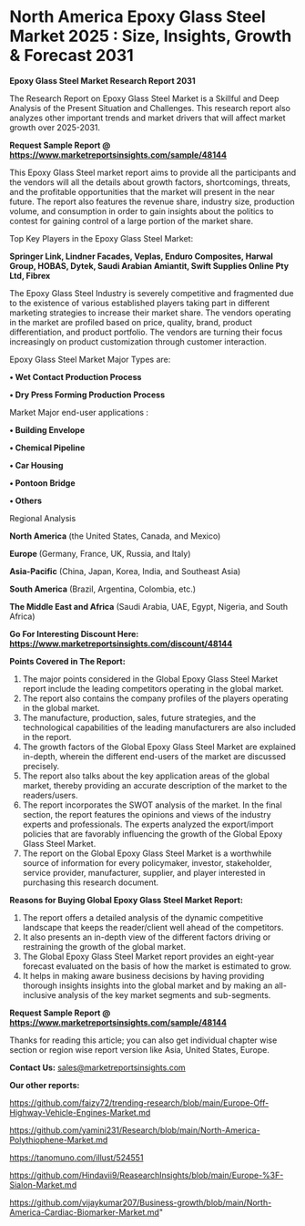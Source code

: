# North America Epoxy Glass Steel Market 2025 : Size, Insights, Growth & Forecast 2031

<strong>Epoxy Glass Steel Market Research Report 2031</strong>

The Research Report on Epoxy Glass Steel Market is a Skillful and Deep Analysis of the Present Situation and Challenges. This research report also analyzes other important trends and market drivers that will affect market growth over 2025-2031.

<strong>Request Sample Report @ <a href=https://www.marketreportsinsights.com/sample/48144>https://www.marketreportsinsights.com/sample/48144</a></strong>

This Epoxy Glass Steel market report aims to provide all the participants and the vendors will all the details about growth factors, shortcomings, threats, and the profitable opportunities that the market will present in the near future. The report also features the revenue share, industry size, production volume, and consumption in order to gain insights about the politics to contest for gaining control of a large portion of the market share.

Top Key Players in the Epoxy Glass Steel Market:

<strong>Springer Link, Lindner Facades, Veplas, Enduro Composites, Harwal Group, HOBAS, Dytek, Saudi Arabian Amiantit, Swift Supplies Online Pty Ltd, Fibrex</strong>

The Epoxy Glass Steel Industry is severely competitive and fragmented due to the existence of various established players taking part in different marketing strategies to increase their market share. The vendors operating in the market are profiled based on price, quality, brand, product differentiation, and product portfolio. The vendors are turning their focus increasingly on product customization through customer interaction.

Epoxy Glass Steel Market Major Types are:

<strong>•  Wet Contact Production Process

•  Dry Press Forming Production Process</strong>

Market Major end-user applications :

<strong>•  Building Envelope

•  Chemical Pipeline

•  Car Housing

•  Pontoon Bridge

•  Others</strong>

Regional Analysis

</u><strong><b>North America</b></strong> (the United States, Canada, and Mexico)

<strong><b>Europe </b></strong>(Germany, France, UK, Russia, and Italy)

<strong><b>Asia-Pacific</b></strong> (China, Japan, Korea, India, and Southeast Asia)

<strong><b>South America</b></strong> (Brazil, Argentina, Colombia, etc.)

<strong><b>The Middle East and Africa</b></strong> (Saudi Arabia, UAE, Egypt, Nigeria, and South Africa)

<strong>Go For Interesting Discount Here: <a href=https://www.marketreportsinsights.com/discount/48144>https://www.marketreportsinsights.com/discount/48144</a></strong>

<strong>Points Covered in The Report:</strong>
<ol>
  <li>The major points considered in the Global Epoxy Glass Steel Market report include the leading competitors operating in the global market.</li>
  <li>The report also contains the company profiles of the players operating in the global market.</li>
  <li>The manufacture, production, sales, future strategies, and the technological capabilities of the leading manufacturers are also included in the report.</li>
  <li>The growth factors of the Global Epoxy Glass Steel Market are explained in-depth, wherein the different end-users of the market are discussed precisely.</li>
  <li>The report also talks about the key application areas of the global market, thereby providing an accurate description of the market to the readers/users.</li>
  <li>The report incorporates the SWOT analysis of the market. In the final section, the report features the opinions and views of the industry experts and professionals. The experts analyzed the export/import policies that are favorably influencing the growth of the Global Epoxy Glass Steel Market.</li>
  <li>The report on the Global Epoxy Glass Steel Market is a worthwhile source of information for every policymaker, investor, stakeholder, service provider, manufacturer, supplier, and player interested in purchasing this research document.</li>
</ol>
<strong>Reasons for Buying Global Epoxy Glass Steel Market Report:</strong>

<ol>
  <li>The report offers a detailed analysis of the dynamic competitive landscape that keeps the reader/client well ahead of the competitors.</li>
  <li>It also presents an in-depth view of the different factors driving or restraining the growth of the global market.</li>
  <li>The Global Epoxy Glass Steel Market report provides an eight-year forecast evaluated on the basis of how the market is estimated to grow.</li>
  <li>It helps in making aware business decisions by having providing thorough insights insights into the global market and by making an all-inclusive analysis of the key market segments and sub-segments.</li>
</ol>
<strong>Request Sample Report @ <a href=https://www.marketreportsinsights.com/sample/48144>https://www.marketreportsinsights.com/sample/48144</a></strong>


Thanks for reading this article; you can also get individual chapter wise section or region wise report version like Asia, United States, Europe.

<strong>Contact Us:</strong>
sales@marketreportsinsights.com

<strong>Our other reports:</strong>

<a href=https://github.com/faizy72/trending-research/blob/main/Europe-Off-Highway-Vehicle-Engines-Market.md>https://github.com/faizy72/trending-research/blob/main/Europe-Off-Highway-Vehicle-Engines-Market.md</a>

<a href=https://github.com/yamini231/Research/blob/main/North-America-Polythiophene-Market.md>https://github.com/yamini231/Research/blob/main/North-America-Polythiophene-Market.md</a>

<a href=https://tanomuno.com/illust/524551>https://tanomuno.com/illust/524551</a>

<a href=https://github.com/Hindavii9/ReasearchInsights/blob/main/Europe-%3F-Sialon-Market.md>https://github.com/Hindavii9/ReasearchInsights/blob/main/Europe-%3F-Sialon-Market.md</a>

<a href=https://github.com/vijaykumar207/Business-growth/blob/main/North-America-Cardiac-Biomarker-Market.md>https://github.com/vijaykumar207/Business-growth/blob/main/North-America-Cardiac-Biomarker-Market.md</a>"
